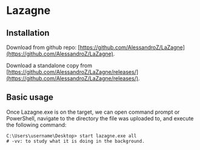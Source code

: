 

# Lazagne

## Installation

Download from github repo: [https://github.com/AlessandroZ/LaZagne](https://github.com/AlessandroZ/LaZagne).

Download a standalone copy from [https://github.com/AlessandroZ/LaZagne/releases/](https://github.com/AlessandroZ/LaZagne/releases/).


## Basic usage

Once Lazagne.exe is on the target, we can open command prompt or PowerShell, navigate to the directory the file was uploaded to, and execute the following command:

```cmd-session
C:\Users\username\Desktop> start lazagne.exe all
# -vv: to study what it is doing in the background.
```